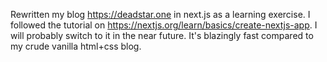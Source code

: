 Rewritten my blog https://deadstar.one in next.js as a learning exercise. I followed the tutorial on https://nextjs.org/learn/basics/create-nextjs-app. I will probably switch to it in the near future. It's blazingly fast compared to my crude vanilla html+css blog.
